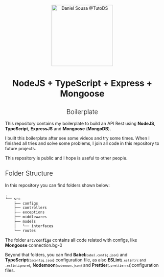 <p style="text-align: center">
	<a href="#">
		<img src="https://i.ibb.co/FVw9wS8/dsousa-logo.png" alt="Daniel Sousa @TutoDS" width="200px">
	</a>
</p>

<h1 style="text-align: center; padding: 0;">
	NodeJS + TypeScript + Express + Mongoose
</h1>
<h2 style="text-align: center; font-weight: 300">
	Boilerplate
</h2>

This repository contains my boilerplate to build an API Rest using **NodeJS**, **TypeScript**, **ExpressJS** and **Mongoose** (**MongoDB**).

I built this boilerplate after see some videos and try some times. When I finished all tries and solve some problems, I join all code in this repository to future projects.

This repository is public and I hope is useful to other people.


<h2 style="font-weight: 300">
	Folder Structure
</h2>

In this repository you can find folders shown below:

```D
.
└── src
    ├── configs
    ├── controllers
    ├── exceptions
    ├── middlewares
    ├── models
    │   └── interfaces
    └── routes
```


The folder **`src/configs`** contains all code related with configs, like **Mongoose** connection.bg-0

Beyond that folders, you can find **Babel**<small>(`babel.config.json`)</small> and **TypeScript**<small>(`tsconfig.json`)</small> configuration file, as also **ESLint**<small>(`.eslintrc` and `.eslintignore`)</small>, **Nodemoon**<small>(`nodemoon.json`)</small> and **Prettier**<small>(`.prettierrc`)</small>)configuration files.